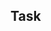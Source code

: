 
## Task

<pre data-line="3,4" class="line-numbers language-md" data-src="sample/11-14/Makefile"></pre>

